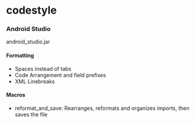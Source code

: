 # codestyle


### Android Studio
android_studio.jar

#### Formatting
- Spaces instead of tabs
- Code Arrangement and field prefixes
- XML Linebreaks

#### Macros
- reformat_and_save: Rearranges, reformats and organizes imports, then saves the file
